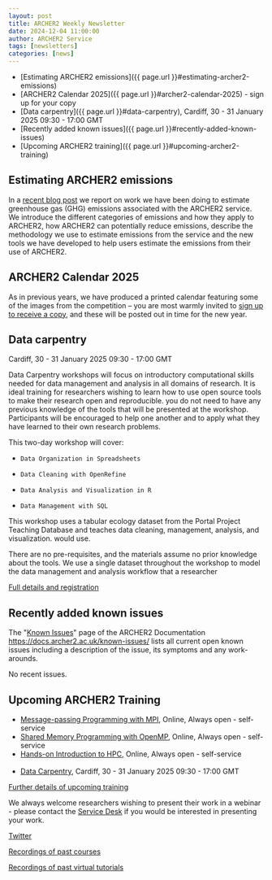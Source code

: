 ```yaml
---
layout: post
title: ARCHER2 Weekly Newsletter
date: 2024-12-04 11:00:00
author: ARCHER2 Service
tags: [newsletters] 
categories: [news]
---
```


- [Estimating ARCHER2 emissions]({{ page.url }}#estimating-archer2-emissions)
- [ARCHER2 Calendar 2025]({{ page.url }}#archer2-calendar-2025) - sign up for your copy
- [Data carpentry]({{ page.url }}#data-carpentry), Cardiff, 30 - 31 January 2025 09:30 - 17:00 GMT
- [Recently added known issues]({{ page.url }}#recently-added-known-issues)
- [Upcoming ARCHER2 training]({{ page.url }}#upcoming-archer2-training)  

<!--more-->


## Estimating ARCHER2 emissions

In a [recent blog post](https://www.archer2.ac.uk/news/2024/11/28/emissions.html) we report on work we have been doing to estimate greenhouse gas (GHG) emissions associated with the ARCHER2 service. We introduce the different categories of emissions and how they apply to ARCHER2, how ARCHER2 can potentially reduce emissions, describe the methodology we use to estimate emissions from the service and the new tools we have developed to help users estimate the emissions from their use of ARCHER2. 



## ARCHER2 Calendar 2025

As in previous years, we have produced a printed calendar featuring some of the images from the competition – you are most warmly invited to [sign up to receive a copy](https://bit.ly/ARCHER2-Calendar-2025), and these will be posted out in time for the new year.


## Data carpentry

Cardiff, 30 - 31 January 2025 09:30 - 17:00 GMT

Data Carpentry workshops will focus on introductory computational skills needed for data management and analysis in all domains of research. It is ideal training for researchers wishing to learn how to use open source tools to make their research open and reproducible. you do not need to have any previous knowledge of the tools that will be presented at the workshop. Participants will be encouraged to help one another and to apply what they have learned to their own research problems.

This two-day workshop will cover:

-     Data Organization in Spreadsheets
-     Data Cleaning with OpenRefine
-     Data Analysis and Visualization in R
-     Data Management with SQL

This workshop uses a tabular ecology dataset from the Portal Project Teaching Database and teaches data cleaning, management, analysis, and visualization. would use.

There are no pre-requisites, and the materials assume no prior knowledge about the tools. We use a single dataset throughout the workshop to model the data management and analysis workflow that a researcher

[Full details and registration]( https://www.archer2.ac.uk/training/#upcoming-training)


## Recently added known issues
 
The "[Known Issues](https://docs.archer2.ac.uk/known-issues/)" page of the ARCHER2 Documentation
<https://docs.archer2.ac.uk/known-issues/>
lists all current open known issues including a description of the issue, its symptoms and any work-arounds.

No recent issues.


## Upcoming ARCHER2 Training

- [Message-passing Programming with MPI](https://www.archer2.ac.uk/training/courses/210000-mpi-self-service/), Online, Always open - self-service  
- [Shared Memory Programming with OpenMP](https://www.archer2.ac.uk/training/courses/210000-openmp-self-service/), Online, Always open - self-service 
- [Hands-on Introduction to HPC](https://www.archer2.ac.uk/training/courses/240000-intro-hpc-self-service/), Online, Always open - self-service     <br><br>
- [Data Carpentry](https://www.archer2.ac.uk/training/courses/250130-data-carpentry/), Cardiff, 30 - 31 January 2025 09:30 - 17:00 GMT

[Further details of upcoming training](https://www.archer2.ac.uk/training/#upcoming-training)

We always welcome researchers wishing to present their work in a webinar - please contact the [Service Desk](https://www.archer2.ac.uk/support-access/servicedesk.html) if you would be interested in presenting your work.

[Twitter](https://twitter.com/ARCHER2_HPC)

[Recordings of past courses](https://www.archer2.ac.uk/training/materials/)

[Recordings of past virtual tutorials](https://www.archer2.ac.uk/training/materials/webinars)
